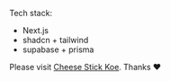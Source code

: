 Tech stack:

- Next.js
- shadcn + tailwind
- supabase + prisma

Please visit [Cheese Stick Koe](https://cheesestick-koe.my.id). Thanks ♥️
